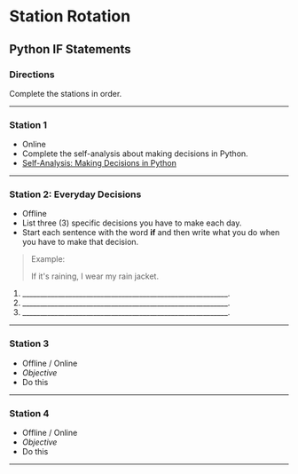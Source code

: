 # Station Rotation
## Python IF Statements

### Directions
Complete the stations in order.

---
### Station 1
- Online
- Complete the self-analysis about making decisions in Python.
- [Self-Analysis: Making Decisions in Python](URL)

---
### Station 2: Everyday Decisions
- Offline
- List three (3) specific decisions you have to make each day.
- Start each sentence with the word **if** and then write what you do when you have to make that decision.
> Example:
>
> If it's raining, I wear my rain jacket.

1. __________________________________________________________.
2. __________________________________________________________.
3. __________________________________________________________.
---

### Station 3
- Offline / Online
- *Objective*
- Do this

---

### Station 4
- Offline / Online
- *Objective*
- Do this

---

